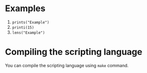 # Examples
1. `prints("Example")`
2. `printi(15)`
3. `lens("Example")`
# Compiling the scripting language
You can compile the scripting language using `make` command.
